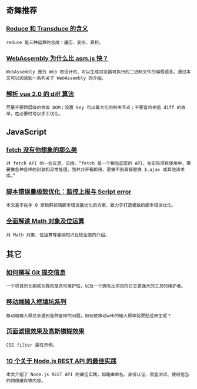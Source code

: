 
## 奇舞推荐

### [Reduce 和 Transduce 的含义](http://www.ruanyifeng.com/blog/2017/03/reduce_transduce.html)

    reduce 是三种运算的合成：遍历，变形，累积。

### [WebAssembly 为什么比 asm.js 快？](http://blog.huziketang.com/blog/posts/detail?postId=58ce80d2a6d8a07e449fdd28&utm_source=75teamweekly&utm_medium=referral)

    WebAssembly 是为 Web 而设计的、可以生成浏览器可执行的二进制文件的编程语言。通过本文可以阅读到一系列关于 WebAssembly 的介绍。

### [解析 vue 2.0 的 diff 算法](https://github.com/aooy/blog/issues/2)

    尽量不要跨层级的修改 DOM；设置 key 可以最大化的利用节点；不要盲目相信 diff 的效率，在必要时可以手工优化。

## JavaScript

### [fetch 没有你想象的那么美](https://undefinedblog.com/window-fetch-is-not-as-good-as-you-imagined)

    对 fetch API 的一些反思、总结。“fetch 是一个相当底层的 API，在实际项目使用中，需要做各种各样的封装和异常处理，而并非开箱即用，更做不到直接替换 $.ajax 或其他请求库。”

### [脚本错误量极致优化：监控上报与 Script error](http://www.alloyteam.com/2017/03/jserror1/)

    本文基于在手 Q 家校群前端脚本错误量优化的方案，致力于打造极致的脚本错误优化。

### [全面解读 Math 对象及位运算](http://louiszhai.github.io/2016/07/01/Math/?utm_source=75teamweekly&utm_medium=referral)

    对 Math 对象、位运算等基础知识比较全面的介绍。

## 其它

### [如何撰写 Git 提交信息](http://jiongks.name/blog/git-commit/)

    一个项目的长期成功靠的是其可维护性，以及一个拥有比项目的日志更强大的工具的维护者。

### [移动端输入框填坑系列](http://www.alloyteam.com/2017/03/moves-the-input-box-fill-series-a/)

    移动端输入框总会遇到各种各样的问题，如何使移动web的输入框体验更贴近原生呢？

### [页面滤镜效果及高斯模糊效果](http://www.jianshu.com/p/afe2a6a203c2?utm_source=75teamweekly&utm_medium=referral)

    CSS filter 属性示例。

### [10 个关于 Node.js REST API 的最佳实践](http://zcfy.baomitu.com/article/10-best-practices-for-writing-node-js-rest-apis-risingstack-2608.html)

    本文介绍了 Node.js REST API 的最佳实践，如路由命名、身份认证、黑盒测试、使用恰当的网络缓存等内容。

